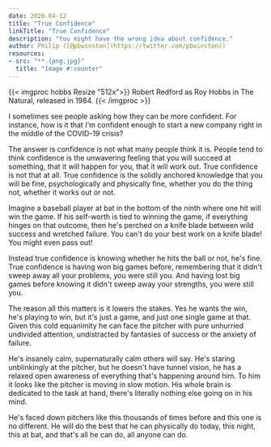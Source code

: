 ```yaml
---
date: 2020-04-12
title: "True Confidence"
linkTitle: "True Confidence"
description: "You might have the wrong idea about confidence."
author: Philip ([@pbwinston](https://twitter.com/pbwinston))
resources:
- src: "**.{png,jpg}"
  title: "Image #:counter"
---
```


{{< imgproc hobbs Resize "512x">}}
Robert Redford as Roy Hobbs in The Natural, released in 1984.
{{< /imgproc >}}

I sometimes see people asking how they can be more confident. For instance, how
is it that I'm confident enough to start a new company right in the middle of
the COVID-19 crisis?

The answer is confidence is not what many people think it is. People tend to
think confidence is the unwavering feeling that you will succeed at something,
that it will happen for you, that it will work out. True confidence is not that
at all. True confidence is the solidly anchored knowledge that you will be fine,
psychologically and physically fine, whether you do the thing not, whether it
works out or not. 

Imagine a baseball player at bat in the bottom of the ninth where one hit will
win the game. If his self-worth is tied to winning the game, if everything
hinges on that outcome, then he's perched on a knife blade between wild success
and wretched failure. You can't do your best work on a knife blade! You might
even pass out!

Instead true confidence is knowing whether he hits the ball or not, he's fine.
True confidence is having won big games before, remembering that it didn't sweep
away all your problems, you were still you. And having lost big games before
knowing it didn't sweep away your strengths, you were still you.

The reason all this matters is it lowers the stakes. Yes he wants the win, he's
playing to win, but it's just a game, and just one single game at that. Given
this cold equanimity he can face the pitcher with pure unhurried undivided
attention, undistracted by fantasies of success or the anxiety of failure.

He's insanely calm, supernaturally calm others will say. He's staring
unblinkingly at the pitcher, but he doesn't have tunnel vision, he has a relaxed
open awareness of everything that's happening around him. To him it looks like
the pitcher is moving in slow motion. His whole brain is dedicated to the task
at hand, there's literally nothing else going on in his mind.

He's faced down pitchers like this thousands of times before and this one is no
different. He will do the best that he can physically do today, this night, this
at bat, and that's all he can do, all anyone can do.
